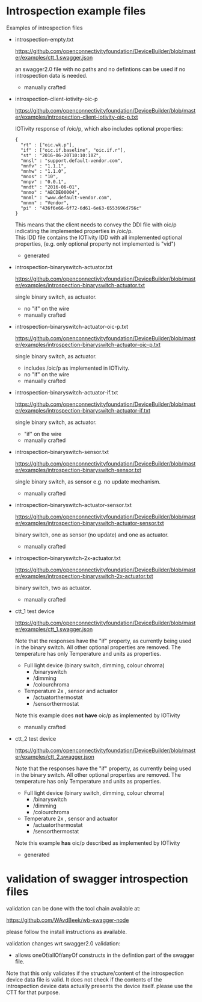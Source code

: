 # Introspection example files

Examples of introspection files


- introspection-empty.txt

  https://github.com/openconnectivityfoundation/DeviceBuilder/blob/master/examples/ctt_1.swagger.json
  
  an swagger2.0 file with no paths and no defintions
  can be used if no introspection data is needed.
  - manually crafted
  
- introspection-client-iotivity-oic-p

  https://github.com/openconnectivityfoundation/DeviceBuilder/blob/master/examples/introspection-client-iotivity-oic-p.txt

  IOTivity response of /oic/p, which also includes optional properties:

    ```
    {
      "rt" : ["oic.wk.p"],
      "if" : ["oic.if.baseline", "oic.if.r"],
      "st" : "2016-06-20T10:10:10Z",
      "mnsl" : "support.default-vendor.com",
      "mnfv" : "1.1.1",
      "mnhw" : "1.1.0",
      "mnos" : "10",
      "mnpv" : "0.0.1",
      "mndt" : "2016-06-01",
      "mnmo" : "ABCDE00004",
      "mnml" : "www.default-vendor.com",
      "mnmn" : "Vendor",
      "pi" : "436f6e66-6f72-6d61-6e63-6553696d756c"
    }
    ```   
  This means that the client needs to convey the DDI file with oic/p indicating the implemented properties in /oic/p.  
  This IDD file contains the IOTivity IDD with all implemented optional properties, (e.g. only optional property not implemented is "vid")
  - generated
  
- introspection-binaryswitch-actuator.txt

  https://github.com/openconnectivityfoundation/DeviceBuilder/blob/master/examples/introspection-binaryswitch-actuator.txt
  
  single binary switch, as actuator.
  - no "if" on the wire
  - manually crafted

    
- introspection-binaryswitch-actuator-oic-p.txt

  https://github.com/openconnectivityfoundation/DeviceBuilder/blob/master/examples/introspection-binaryswitch-actuator-oic-p.txt
  
  single binary switch, as actuator.
  - includes /oic/p as implemented in IOTivity.
  - no "if" on the wire
  - manually crafted
  
- introspection-binaryswitch-actuator-if.txt

  https://github.com/openconnectivityfoundation/DeviceBuilder/blob/master/examples/introspection-binaryswitch-actuator-if.txt

  single binary switch, as actuator.
  - "if" on the wire
  - manually crafted

- introspection-binaryswitch-sensor.txt

  https://github.com/openconnectivityfoundation/DeviceBuilder/blob/master/examples/introspection-binaryswitch-sensor.txt

  single binary switch, as sensor e.g. no update mechanism. 
  - manually crafted
  
 
- introspection-binaryswitch-actuator-sensor.txt

  https://github.com/openconnectivityfoundation/DeviceBuilder/blob/master/examples/introspection-binaryswitch-actuator-sensor.txt

  binary switch, one as sensor (no update) and one as actuator.
  - manually crafted
  
- introspection-binaryswitch-2x-actuator.txt

  https://github.com/openconnectivityfoundation/DeviceBuilder/blob/master/examples/introspection-binaryswitch-2x-actuator.txt
  
  binary switch, two as actuator.
  - manually crafted
  
  
- ctt_1 test device

  https://github.com/openconnectivityfoundation/DeviceBuilder/blob/master/examples/ctt_1.swagger.json

  Note that the responses have the "if" property, as currently being used in the binary switch.
  All other optional properties are removed.
  The temperature has only Temperature and units as properties.

    - Full light device (binary switch, dimming, colour chroma)
        - /binaryswitch
        - /dimming
        - /colourchroma
    - Temperature 2x , sensor and actuator
        - /actuatorthermostat
        - /sensorthermostat
        
   Note this example does __not have__ oic/p as implemented by IOTivity
   - manually crafted


- ctt_2 test device

  https://github.com/openconnectivityfoundation/DeviceBuilder/blob/master/examples/ctt_2.swagger.json

  Note that the responses have the "if" property, as currently being used in the binary switch.
  All other optional properties are removed.
  The temperature has only Temperature and units as properties.

    - Full light device (binary switch, dimming, colour chroma)
        - /binaryswitch
        - /dimming
        - /colourchroma
    - Temperature 2x , sensor and actuator
        - /actuatorthermostat
        - /sensorthermostat
        
   Note this example __has__ oic/p described as implemented by IOTivity
   - generated


        
# validation of swagger introspection files
validation can be done with the tool chain available at:
        
https://github.com/WAvdBeek/wb-swagger-node
        
please follow the install instructions as available.

validation changes wrt swagger2.0 validation:
- allows oneOf/allOf/anyOf constructs in the defintion part of the swagger file.

Note that this only validates if the structure/content of the introspection device data file is valid. 
It does not check if the contents of the introspection device data actually presents the device itself.
please use the CTT for that purpose.


        